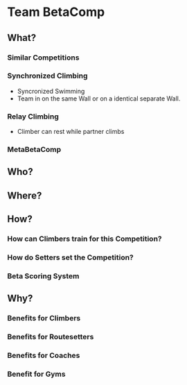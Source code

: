 # Team BetaComp

## What?
### Similar Competitions
### Synchronized Climbing
- Syncronized Swimming
- Team in on the same Wall or on a identical separate Wall.

### Relay Climbing
- Climber can rest while partner climbs 

### MetaBetaComp

## Who?

## Where?

## How?

### How can Climbers train for this Competition?

### How do Setters set the Competition?

### Beta Scoring System


## Why?

### Benefits for Climbers

### Benefits for Routesetters

### Benefits for Coaches

### Benefit for Gyms 